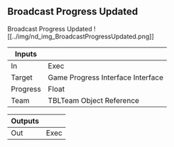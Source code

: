 ## Broadcast Progress Updated
Broadcast Progress Updated
![[../img/nd_img_BroadcastProgressUpdated.png]]

|Inputs||
|--|--|
| In | Exec |
| Target | Game Progress Interface Interface |
| Progress | Float |
| Team | TBLTeam Object Reference |

|Outputs||
|--|--|
| Out | Exec |
